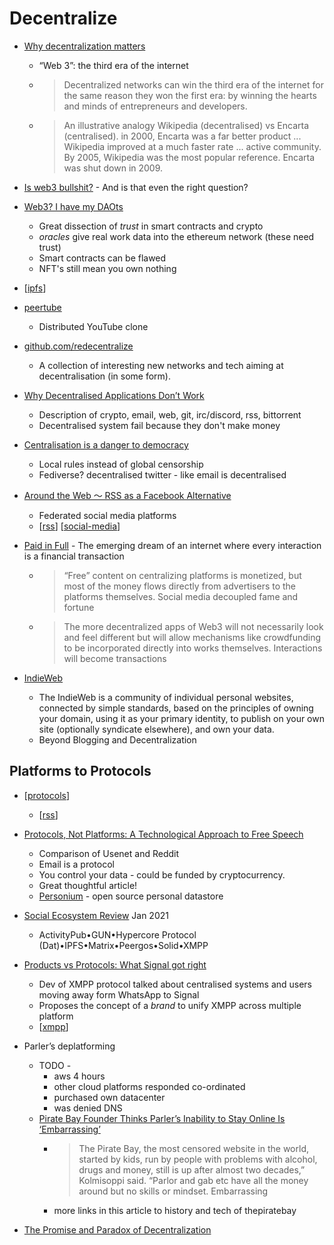 Decentralize
============

* [Why decentralization matters](https://cdixon.org/2018/02/18/why-decentralization-matters)
    * “Web 3”: the third era of the internet
    * > Decentralized networks can win the third era of the internet for the same reason they won the first era: by winning the hearts and minds of entrepreneurs and developers.
    * > An illustrative analogy Wikipedia (decentralised) vs Encarta (centralised). in 2000, Encarta was a far better product ... Wikipedia improved at a much faster rate ... active community. By 2005, Wikipedia was the most popular reference. Encarta was shut down in 2009.

* [Is web3 bullshit?](https://maxread.substack.com/p/is-web3-bullshit) - And is that even the right question?
* [Web3? I have my DAOts](https://networked.substack.com/p/web3-i-have-my-daots)
    * Great dissection of _trust_ in smart contracts and crypto
    * _oracles_ give real work data into the ethereum network (these need trust)
    * Smart contracts can be flawed
    * NFT's still mean you own nothing

* [[ipfs]]
* [peertube](https://framablog.org/2021/11/30/peertube-v4-more-power-to-help-you-present-your-videos/)
    * Distributed YouTube clone

* [github.com/redecentralize](https://github.com/redecentralize/alternative-internet)
    * A collection of interesting new networks and tech aiming at decentralisation (in some form). 
* [Why Decentralised Applications Don’t Work](https://ingrids.space/posts/why-distributed-systems-dont-work/)
    * Description of crypto, email, web, git, irc/discord, rss, bittorrent
    * Decentralised system fail because they don't make money
* [Centralisation is a danger to democracy](https://redecentralize.org/blog/2021/01/18/centralization-is-a-danger-to-democracy)
    * Local rules instead of global censorship
    * Fediverse? decentralised twitter - like email is decentralised

* [Around the Web 〜 RSS as a Facebook Alternative](https://thenewleafjournal.com/around-the-web-rss-as-a-facebook-alternative/)
    * Federated social media platforms
    * [[rss]] [[social-media]]

* [Paid in Full](https://reallifemag.com/paid-in-full/) - The emerging dream of an internet where every interaction is a financial transaction
    * > “Free” content on centralizing platforms is monetized, but most of the money flows directly from advertisers to the platforms themselves. Social media decoupled fame and fortune
    * > The more decentralized apps of Web3 will not necessarily look and feel different but will allow mechanisms like crowdfunding to be incorporated directly into works themselves. Interactions will become transactions
* [IndieWeb](https://indieweb.org/)
    * The IndieWeb is a community of individual personal websites, connected by simple standards, based on the principles of owning your domain, using it as your primary identity, to publish on your own site (optionally syndicate elsewhere), and own your data.
    * Beyond Blogging and Decentralization

Platforms to Protocols
----------------------

* [[protocols]]
    * [[rss]]
* [Protocols, Not Platforms: A Technological Approach to Free Speech](https://knightcolumbia.org/content/protocols-not-platforms-a-technological-approach-to-free-speech)
    * Comparison of Usenet and Reddit
    * Email is a protocol
    * You control your data - could be funded by cryptocurrency.
    * Great thoughtful article!
    * [Personium](https://personium.io/en/index.html) - open source personal datastore
* [Social Ecosystem Review](https://matrix.org/_matrix/media/r0/download/twitter.modular.im/981b258141aa0b197804127cd2f7d298757bad20) Jan 2021
    * ActivityPub•GUN•Hypercore Protocol (Dat)•IPFS•Matrix•Peergos•Solid•XMPP
* [Products vs Protocols: What Signal got right](https://snikket.org/blog/products-vs-protocols/)
    * Dev of XMPP protocol talked about centralised systems and users moving away form WhatsApp to Signal
    * Proposes the concept of a _brand_ to unify XMPP across multiple platform
    * [[xmpp]]

* Parler’s deplatforming
    * TODO - 
        * aws 4 hours
        * other cloud platforms responded co-ordinated
        * purchased own datacenter
        * was denied DNS
    * [Pirate Bay Founder Thinks Parler’s Inability to Stay Online Is ‘Embarrassing’](https://www.vice.com/en/article/3an7pn/pirate-bay-founder-thinks-parlers-inability-to-stay-online-is-embarrassing)
        * > The Pirate Bay, the most censored website in the world, started by kids, run by people with problems with alcohol, drugs and money, still is up after almost two decades,” Kolmisoppi said. “Parlor and gab etc have all the money around but no skills or mindset. Embarrassing
        * more links in this article to history and tech of thepiratebay

* [The Promise and Paradox of Decentralization](https://www.thediff.co/p/the-promise-and-paradox-of-decentralization)

[//begin]: # "Autogenerated link references for markdown compatibility"
[ipfs]: ipfs.md "IPFS"
[rss]: rss.md "rss"
[social-media]: social-media.md "Social Media"
[protocols]: protocols.md "Protocols"
[xmpp]: xmpp.md "XMPP"
[//end]: # "Autogenerated link references"